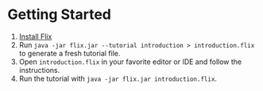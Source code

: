 # Getting Started

1. [Install Flix](ch01-01-installation.md)
2. Run `java -jar flix.jar --tutorial introduction > introduction.flix` to generate a fresh tutorial file.
3. Open `introduction.flix` in your favorite editor or IDE and follow the instructions.
4. Run the tutorial with `java -jar flix.jar introduction.flix`.
